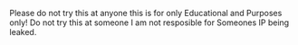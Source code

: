 Please do not try this at anyone this is for only Educational and Purposes only! Do not try this at someone I am not resposible for Someones IP being leaked.
